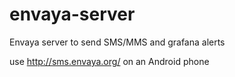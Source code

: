 # envaya-server
Envaya server to send SMS/MMS and grafana alerts

use http://sms.envaya.org/ on an Android phone
